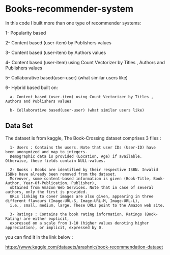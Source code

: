 # Books-recommender-system


In this code I built more than one type of recommender systems:

1- Popularity based

2- Content based (user-item) by Publishers values

3- Content based (user-item) by Authors values

4- Content based (user-item) using Count Vectorizer by Titles , Authors and Publishers values

5- Collaborative based(user-user) (what similar users like)

6- Hybrid based built on:

      a- Content based (user-item) using Count Vectorizer by Titles , Authors and Publishers values

      b- Collaborative based(user-user) (what similar users like)




## Data Set

The dataset is from kaggle, The Book-Crossing dataset comprises 3 files :

      1- Users : Contains the users. Note that user IDs (User-ID) have been anonymized and map to integers.
      Demographic data is provided (Location, Age) if available. Otherwise, these fields contain NULL-values.
      
      2- Books : Books are identified by their respective ISBN. Invalid ISBNs have already been removed from the dataset.
      Moreover, some content-based information is given (Book-Title, Book-Author, Year-Of-Publication, Publisher),
      obtained from Amazon Web Services. Note that in case of several authors, only the first is provided.
      URLs linking to cover images are also given, appearing in three different flavours (Image-URL-S, Image-URL-M, Image-URL-L),
      i.e., small, medium, large. These URLs point to the Amazon web site.
      
      3- Ratings : Contains the book rating information. Ratings (Book-Rating) are either explicit,
      expressed on a scale from 1-10 (higher values denoting higher appreciation), or implicit, expressed by 0.

you can find it in the link below :

https://www.kaggle.com/datasets/arashnic/book-recommendation-dataset
